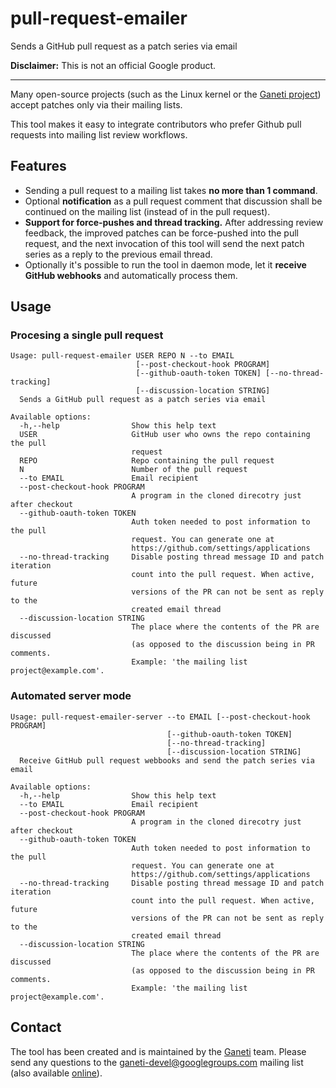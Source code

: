 # pull-request-emailer

Sends a GitHub pull request as a patch series via email

**Disclaimer:** This is not an official Google product.

---

Many open-source projects (such as the Linux kernel or the [Ganeti project](https://code.google.com/p/ganeti/)) accept patches only via their mailing lists.

This tool makes it easy to integrate contributors who prefer Github pull requests into mailing list review workflows.

## Features

* Sending a pull request to a mailing list takes **no more than 1 command**.
* Optional **notification** as a pull request comment that discussion shall be continued on the mailing list (instead of in the pull request).
* **Support for force-pushes and thread tracking.** After addressing review feedback, the improved patches can be force-pushed into the pull request, and the next invocation of this tool will send the next patch series as a reply to the previous email thread.
* Optionally it's possible to run the tool in daemon mode, let it **receive GitHub
  webhooks** and automatically process them.

## Usage

### Procesing a single pull request

```
Usage: pull-request-emailer USER REPO N --to EMAIL
                            [--post-checkout-hook PROGRAM]
                            [--github-oauth-token TOKEN] [--no-thread-tracking]
                            [--discussion-location STRING]
  Sends a GitHub pull request as a patch series via email

Available options:
  -h,--help                Show this help text
  USER                     GitHub user who owns the repo containing the pull
                           request
  REPO                     Repo containing the pull request
  N                        Number of the pull request
  --to EMAIL               Email recipient
  --post-checkout-hook PROGRAM
                           A program in the cloned direcotry just after checkout
  --github-oauth-token TOKEN
                           Auth token needed to post information to the pull
                           request. You can generate one at
                           https://github.com/settings/applications
  --no-thread-tracking     Disable posting thread message ID and patch iteration
                           count into the pull request. When active, future
                           versions of the PR can not be sent as reply to the
                           created email thread
  --discussion-location STRING
                           The place where the contents of the PR are discussed
                           (as opposed to the discussion being in PR comments.
                           Example: 'the mailing list project@example.com'.
```

### Automated server mode

```
Usage: pull-request-emailer-server --to EMAIL [--post-checkout-hook PROGRAM]
                                   [--github-oauth-token TOKEN]
                                   [--no-thread-tracking]
                                   [--discussion-location STRING]
  Receive GitHub pull request webbooks and send the patch series via email

Available options:
  -h,--help                Show this help text
  --to EMAIL               Email recipient
  --post-checkout-hook PROGRAM
                           A program in the cloned direcotry just after checkout
  --github-oauth-token TOKEN
                           Auth token needed to post information to the pull
                           request. You can generate one at
                           https://github.com/settings/applications
  --no-thread-tracking     Disable posting thread message ID and patch iteration
                           count into the pull request. When active, future
                           versions of the PR can not be sent as reply to the
                           created email thread
  --discussion-location STRING
                           The place where the contents of the PR are discussed
                           (as opposed to the discussion being in PR comments.
                           Example: 'the mailing list project@example.com'.
```

## Contact

The tool has been created and is maintained by the
[Ganeti](https://code.google.com/p/ganeti/) team. Please send any questions to
the ganeti-devel@googlegroups.com mailing list (also available
[online](https://groups.google.com/forum/#!forum/ganeti-devel)).
